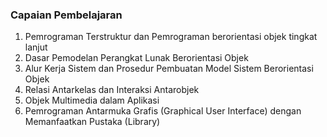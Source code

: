 ### Capaian Pembelajaran
1. Pemrograman Terstruktur dan Pemrograman berorientasi objek tingkat lanjut
2. Dasar Pemodelan Perangkat Lunak Berorientasi Objek
3. Alur Kerja Sistem dan Prosedur Pembuatan Model Sistem Berorientasi Objek
4. Relasi Antarkelas dan Interaksi Antarobjek
5. Objek Multimedia dalam Aplikasi
6. Pemrograman Antarmuka Grafis (Graphical User Interface) dengan Memanfaatkan Pustaka (Library)
